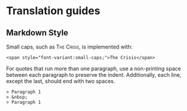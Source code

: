 # Translation guides

## Markdown Style

Small caps, such as <span style="font-variant:small-caps;">The Crisis</span>, is implemented with:

    <span style="font-variant:small-caps;">The Crisis</span>

For  quotes that run more than one paragraph, use a non-printing space between each paragraph to preserve the indent. Additionally, each line, except the last, should end with two spaces.

    > Paragraph 1  
    > &nbsp;  
    > Paragraph 1
